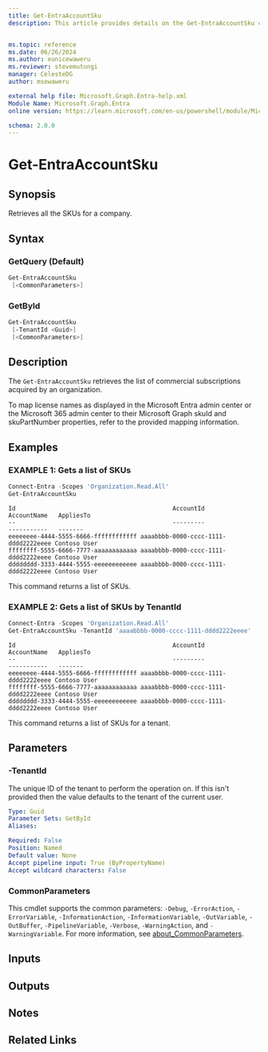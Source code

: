 ```yaml
---
title: Get-EntraAccountSku
description: This article provides details on the Get-EntraAccountSku command.


ms.topic: reference
ms.date: 06/26/2024
ms.author: eunicewaweru
ms.reviewer: stevemutungi
manager: CelesteDG
author: msewaweru

external help file: Microsoft.Graph.Entra-help.xml
Module Name: Microsoft.Graph.Entra
online version: https://learn.microsoft.com/en-us/powershell/module/Microsoft.Graph.Entra/Get-EntraAccountSku

schema: 2.0.0
---
```


# Get-EntraAccountSku

## Synopsis

Retrieves all the SKUs for a company.

## Syntax

### GetQuery (Default)

```powershell
Get-EntraAccountSku 
 [<CommonParameters>]
```

### GetById

```powershell
Get-EntraAccountSku 
 [-TenantId <Guid>] 
 [<CommonParameters>]
```

## Description

The `Get-EntraAccountSku` retrieves the list of commercial subscriptions acquired by an organization.

To map license names as displayed in the Microsoft Entra admin center or the Microsoft 365 admin center to their Microsoft Graph skuId and skuPartNumber properties, refer to the provided mapping information.

## Examples

### EXAMPLE 1: Gets a list of SKUs

```powershell
Connect-Entra -Scopes 'Organization.Read.All'
Get-EntraAccountSku
```

```Output
Id                                            AccountId                            AccountName   AppliesTo
--                                            ---------                            -----------   -------
eeeeeeee-4444-5555-6666-ffffffffffff aaaabbbb-0000-cccc-1111-dddd2222eeee Contoso User
ffffffff-5555-6666-7777-aaaaaaaaaaaa aaaabbbb-0000-cccc-1111-dddd2222eeee Contoso User
dddddddd-3333-4444-5555-eeeeeeeeeeee aaaabbbb-0000-cccc-1111-dddd2222eeee Contoso User
```

This command returns a list of SKUs.

### EXAMPLE 2: Gets a list of SKUs by TenantId

```powershell
Connect-Entra -Scopes 'Organization.Read.All'
Get-EntraAccountSku -TenantId 'aaaabbbb-0000-cccc-1111-dddd2222eeee'
```

```Output
Id                                            AccountId                            AccountName   AppliesTo
--                                            ---------                            -----------   -------
eeeeeeee-4444-5555-6666-ffffffffffff aaaabbbb-0000-cccc-1111-dddd2222eeee Contoso User
ffffffff-5555-6666-7777-aaaaaaaaaaaa aaaabbbb-0000-cccc-1111-dddd2222eeee Contoso User
dddddddd-3333-4444-5555-eeeeeeeeeeee aaaabbbb-0000-cccc-1111-dddd2222eeee Contoso User
```

This command returns a list of SKUs for a tenant.

## Parameters

### -TenantId

The unique ID of the tenant to perform the operation on.
If this isn't provided then the value defaults to
the tenant of the current user.

```yaml
Type: Guid
Parameter Sets: GetById
Aliases:

Required: False
Position: Named
Default value: None
Accept pipeline input: True (ByPropertyName)
Accept wildcard characters: False
```

### CommonParameters

This cmdlet supports the common parameters: `-Debug`, `-ErrorAction`, `-ErrorVariable`, `-InformationAction`, `-InformationVariable`, `-OutVariable`, `-OutBuffer`, `-PipelineVariable`, `-Verbose`, `-WarningAction`, and `-WarningVariable`. For more information, see [about_CommonParameters](https://go.microsoft.com/fwlink/?LinkID=113216).

## Inputs

## Outputs

## Notes

## Related Links
